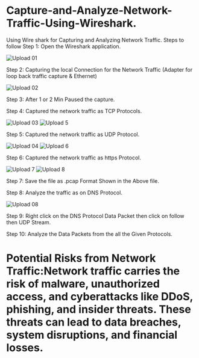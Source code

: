 # Capture-and-Analyze-Network-Traffic-Using-Wireshark.
Using Wire shark for Capturing and Analyzing Network Traffic.
Steps to follow
Step 1: Open the Wireshark application.

![Upload 01](https://github.com/user-attachments/assets/17e6ee26-3d4e-4c97-8181-cfdf57cdf4bd)

Step 2: Capturing the local Connection for the Network Traffic (Adapter for loop back traffic capture & Ethernet)

![Upload 02](https://github.com/user-attachments/assets/414d232d-d1fb-45a0-9b1e-cc2b58533419)

Step 3: After 1 or 2 Min Paused the capture. 

Step 4: Captured the network traffic as TCP Protocols.

![Upload 03](https://github.com/user-attachments/assets/b06f432d-7c24-4e33-8a10-e9e8f42d48ce)
![Upload 5](https://github.com/user-attachments/assets/b2ee555c-2999-484b-aeb2-23deaab17b22)

Step 5: Captured the network traffic as UDP Protocol.

![Upload 04](https://github.com/user-attachments/assets/99695942-bafe-4555-9820-0889b024fdde)
![Upload 6](https://github.com/user-attachments/assets/b963fcbf-cb95-48f7-a949-913af4b3fc14)

Step 6: Captured the network traffic as https Protocol.

![Upload 7](https://github.com/user-attachments/assets/672b9a9c-5690-492c-8e80-fe622276eede)
![Upload 8](https://github.com/user-attachments/assets/8da1b654-1b87-42d2-b890-ccf82baf4591)

Step 7: Save the file as .pcap Format Shown in the Above file.

Step 8: Analyze the traffic as on DNS Protocol.

![Upload 08](https://github.com/user-attachments/assets/773499c0-13ce-4ad5-9541-7935cb80c501)

Step 9: Right click on the DNS Protocol Data Packet then click on follow then UDP Stream.

Step 10: Analyze the Data Packets from the all the Given Protocols.

# Potential Risks from Network Traffic:Network traffic carries the risk of malware, unauthorized access, and cyberattacks like DDoS, phishing, and insider threats. These threats can lead to data breaches, system disruptions, and financial losses. 
